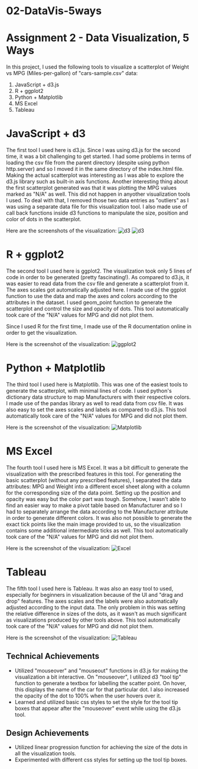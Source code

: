 # 02-DataVis-5ways

Assignment 2 - Data Visualization, 5 Ways  
===

In this project, I used the following tools to visualize a scatterplot of Weight vs MPG (Miles-per-gallon) of "cars-sample.csv" data:
1. JavaScript + d3.js
2. R + ggplot2
3. Python + Matplotlib
4. MS Excel
5. Tableau

# JavaScript + d3

The first tool I used here is d3.js. Since I was using d3.js for the second time, it was a bit challenging to get started. I had some problems in terms of loading the csv file from the parent directory (despite using python http.server) and so I moved it in the same directory of the index.html file. Making the actual scatterplot was interesting as I was able to explore the d3.js library such as built-in axis functions. Another interesting thing about the first scatterplot generated was that it was plotting the MPG values marked as "N/A" as well. This did not happen in anyother visualization tools I used. To deal with that, I removed those two data entries as "outliers" as I was using a separate data file for this visualization tool. I also made use of call back functions inside d3 functions to manipulate the size, position and color of dots in the scatterplot.

Here are the screenshots of the visualization:
![d3](img/d31.JPG)
![d3](img/d32.png)

# R + ggplot2 

The second tool I used here is ggplot2. The visualization took only 5 lines of code in order to be generated (pretty fascinating!). As compared to d3.js, it was easier to read data from the csv file and generate a scatterplot from it. The axes scales got automatically adjusted here. I made use of the ggplot function to use the data and map the axes and colors according to the attributes in the dataset. I used geom_point function to generate the scatterplot and control the size and opacity of dots. This tool automatically took care of the "N/A" values for MPG and did not plot them.

Since I used R for the first time, I made use of the R documentation online in order to get the visualization.

Here is the screenshot of the visualization:
![ggplot2](img/ggplot2.JPG)

# Python + Matplotlib

The third tool I used here is Matplotlib. This was one of the easiest tools to generate the scatterplot, with minimal lines of code. I used python's dictionary data structure to map Manufacturers with their respective colors. I made use of the pandas library as well to read data from csv file. It was also easy to set the axes scales and labels as compared to d3.js. This tool automatically took care of the "N/A" values for MPG and did not plot them.

Here is the screenshot of the visualization:
![Matplotlib](img/Matplotlib.JPG)

# MS Excel

The fourth tool I used here is MS Excel. It was a bit difficult to generate the visualization with the prescribed features in this tool. For generating the basic scatterplot (without any prescribed features), I separated the data attributes: MPG and Weight into a different excel sheet along with a column for the corresponding size of the data point. Setting up the position and opacity was easy but the color part was tough. Somehow, I wasn't able to find an easier way to make a pivot table based on Manufacturer and so I had to separately arrange the data according to the Manufacturer attribute in order to generate different colors. It was also not possible to generate the exact tick points like the main image provided to us, so the visualization contains some additional intermediate ticks as well. This tool automatically took care of the "N/A" values for MPG and did not plot them.

Here is the screenshot of the visualization:
![Excel](img/Excel.JPG)

# Tableau

The fifth tool I used here is Tableau. It was also an easy tool to used, especially for beginners in visualization because of the UI and "drag and drop" features. The axes scales and the labels were also automatically adjusted according to the input data. The only problem in this was setting the relative difference in sizes of the dots, as it wasn't as much significant as visualizations produced by other tools above. This tool automatically took care of the "N/A" values for MPG and did not plot them.

Here is the screenshot of the visualization:
![Tableau](img/Tableau.JPG)

## Technical Achievements

- Utilized "mouseover" and "mouseout" functions in d3.js for making the visualization a bit interactive. On "mouseover", I utilized d3 "tool tip" function to generate a textbox for labelling the scatter point. On hover, this displays the name of the car for that particular dot. I also increased the opacity of the dot to 100% when the user hovers over it.
- Learned and utilized basic css styles to set the style for the tool tip boxes that appear after the "mouseover" event while using the d3.js tool.

## Design Achievements

- Utilized linear progression function for achieving the size of the dots in all the visualization tools.
- Experimented with different css styles for setting up the tool tip boxes.



